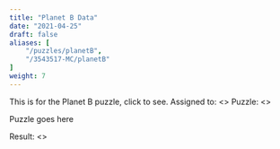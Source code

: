 ```yaml
---
title: "Planet B Data"
date: "2021-04-25"
draft: false
aliases: [
    "/puzzles/planetB",
    "/3543517-MC/planetB"
]
weight: 7
---
```


This is for the Planet B puzzle, click to see.
Assigned to: <>
Puzzle: <>

<!--more-->
<!-- the above comment is to provide a blurb of the puzzle, do not remove -->


Puzzle goes here

Result: <>